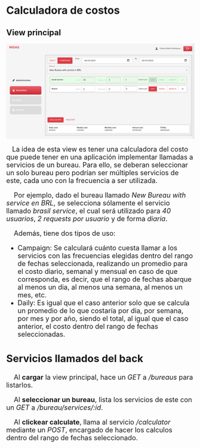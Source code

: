 # Calculadora de costos

## View principal <br/>
![admin-image1](./img/calculator-1.png ':size=130%')


&nbsp;&nbsp;&nbsp; <font size = 4> La idea de esta view es tener una calculadora del costo que puede tener en una aplicación implementar llamadas a servicios de un bureau. Para ello, se deberan seleccionar un solo bureau pero podrían ser múltiples servicios de este, cada uno con la frecuencia a ser utilizada. 

&nbsp;&nbsp;&nbsp; Por ejemplo, dado el bureau llamado *New Bureau with service en BRL*, se selecciona sólamente el servicio llamado *brasil service*, el cual será utilizado para *40 usuarios*, *2 requests por usuario* y de forma *diaria*.

&nbsp;&nbsp;&nbsp; Además, tiene dos tipos de uso:

* Campaign: Se calculará cuánto cuesta llamar a los servicios con las frecuencias elegidas dentro del rango de fechas seleccionada, realizando un promedio para el costo diario, semanal y mensual en caso de que corresponda, es decir, que el rango de fechas abarque al menos un dia, al menos una semana, al menos un mes, etc. 
* Daily: Es igual que el caso anterior solo que se calcula un promedio de lo que costaría por dia, por semana, por mes y por año, siendo el total, al igual que el caso anterior, el costo dentro del rango de fechas seleccionadas. 


## Servicios llamados del back
&nbsp;&nbsp;&nbsp; Al **cargar** la view principal, hace un *GET* a */bureaus* para listarlos.

&nbsp;&nbsp;&nbsp; Al **seleccionar un bureau**, lista los servicios de este con un *GET* a */bureau/services/:id*.  

&nbsp;&nbsp;&nbsp; Al **clickear calculate**, llama al servicio */calculator* mediante un *POST*, encargado de hacer los calculos dentro del rango de fechas seleccionado.

</font>